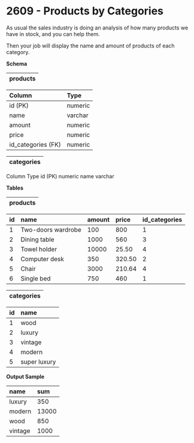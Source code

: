 # 2609 - Products by Categories

As usual the sales industry is doing an analysis of how many products we have in stock, and you can help them.

Then your job will display the name and amount of products of each category.

**Schema**

| products |
|:--------:|

| Column	         | Type    |
|:-------------------|:--------|
| id (PK)	         | numeric |
| name	             | varchar |
| amount	         | numeric |
| price	             | numeric |
| id_categories (FK) | numeric |

| categories |
|:----------:|

Column	Type
id (PK)	numeric
name	varchar

**Tables**

| products |
|:--------:|

| id | 	name	           | amount | price	 | id_categories |
|:---|:--------------------|:-------|:-------|:--------------|
| 1	 | Two-doors wardrobe  | 100	| 800	 | 1             |
| 2	 | Dining table	       | 1000   | 560	 | 3             |
| 3	 | Towel holder	       | 10000  | 25.50	 | 4             |
| 4	 | Computer desk	   | 350	| 320.50 | 2             |
| 5	 | Chair	           | 3000   | 210.64 | 4             |
| 6	 | Single bed	       | 750	| 460	 | 1             |  

| categories |
|:----------:|

|id | name         |
|:--|:-------------|
|1	| wood         |
|2	| luxury       |
|3	| vintage      |
|4	| modern       |
|5	| super luxury |

**Output Sample**

| name	  | sum   |
|:--------|:------|
| luxury  | 350   |
| modern  | 13000 |
| wood	  | 850   |
| vintage |	1000  |